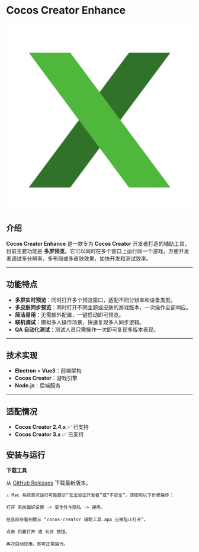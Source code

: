 # Cocos Creator Enhance

![工具 Logo](./assets/logo.png)

## 介绍

**Cocos Creator Enhance** 是一款专为 **Cocos Creator** 开发者打造的辅助工具，目前主要功能是 **多屏预览**。它可以同时在多个窗口上运行同一个游戏，方便开发者调试多分辨率、多布局或多皮肤效果，加快开发和测试效率。

---

## 功能特点

- **多屏实时预览**：同时打开多个预览窗口，适配不同分辨率和设备类型。
- **多皮肤同步预览**：同时打开不同主题或皮肤的游戏版本，一次操作全部响应。
- **简洁易用**：无需额外配置，一键启动即可预览。
- **联机调试**：模拟多人操作场景，快速复现多人同步逻辑。
- **QA 自动化测试**：测试人员只需操作一次即可复现多版本表现。

---

## 技术实现

- **Electron + Vue3**：前端架构
- **Cocos Creator**：游戏引擎
- **Node.js**：后端服务

---

## 适配情况

- **Cocos Creator 2.4.x** ✅ 已支持
- **Cocos Creator 3.x** ✅ 已支持

## 安装与运行

**下载工具**

从 [GitHub Releases](https://github.com/xiaohai129/cocos-creator-enhance/releases) 下载最新版本。

```
⚠️ Mac 系统首次运行可能提示“无法验证开发者”或“不安全”，请按照以下步骤操作：

打开 系统偏好设置 -> 安全性与隐私 -> 通用。

在底部会看到提示 “cocos-creator 辅助工具.app 已被阻止打开”。

点击 仍要打开 或 允许 按钮。

再次启动应用，即可正常运行。
```

